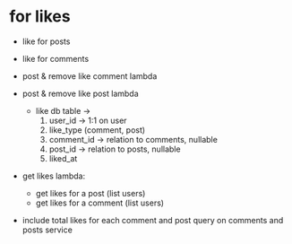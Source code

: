 # for likes
- like for posts
- like for comments
- post & remove like comment lambda
- post & remove like post lambda
    - like db table -> 
        1. user_id -> 1:1 on user
        2. like_type (comment, post) 
        3. comment_id -> relation to comments, nullable
        4. post_id -> relation to posts, nullable
        5. liked_at

- get likes lambda:
    - get likes for a post (list users)
    - get likes for a comment (list users)

- include total likes for each comment and post query on comments and posts service

